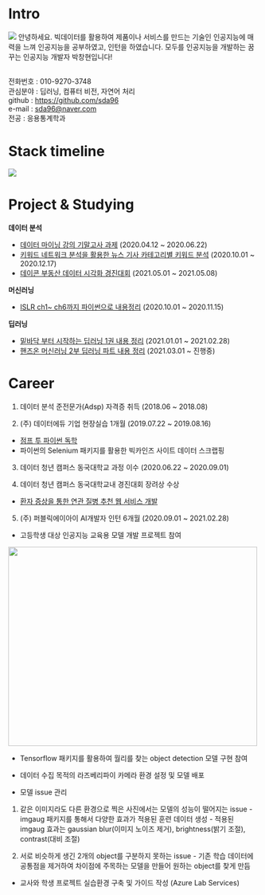 # Intro
<img src="https://imgur.com/xCO1ibb.jpg">
안녕하세요.  
빅데이터를 활용하여 제품이나 서비스를 만드는 기술인 인공지능에 매력을 느껴 인공지능을 공부하였고,  
인턴을 하였습니다. 모두를 인공지능을 개발하는 꿈꾸는 인공지능 개발자 박창현입니다!  

## 
전화번호 : 010-9270-3748  
관심분야 : 딥러닝, 컴퓨터 비전, 자연어 처리  
github  : https://github.com/sda96  
e-mail  : sda96@naver.com  
전공    : 응용통계학과  

# Stack timeline

<img src="https://imgur.com/MwBwe72.jpg">

# Project & Studying

**데이터 분석**
- [데이터 마이닝 강의 기말고사 과제](https://github.com/sda96/Summary_note/tree/master/Data_analysis/%EB%8D%B0%EC%9D%B4%ED%84%B0%EB%A7%88%EC%9D%B4%EB%8B%9D) (2020.04.12 ~ 2020.06.22)
- [키워드 네트워크 분석을 활용한 뉴스 기사 카테고리별 키워드 분석](https://github.com/sda96/Summary_note/tree/master/Data_analysis/%EC%A1%B8%EC%97%85%EB%85%BC%EB%AC%B8) (2020.10.01 ~ 2020.12.17)
- [데이콘 부동산 데이터 시각화 경진대회](https://github.com/sda96/Summary_note/tree/master/Data_analysis/%EB%8D%B0%EC%9D%B4%EC%BD%98%EB%B6%80%EB%8F%99%EC%82%B0%EC%8B%9C%EA%B0%81%ED%99%94) (2021.05.01 ~ 2021.05.08)

**머신러닝**
- [ISLR ch1~ ch6까지 파이썬으로 내용정리](https://github.com/sda96/Summary_note/tree/master/ML/ISLP) (2020.10.01 ~ 2020.11.15)

**딥러닝**
- [밑바닥 부터 시작하는 딥러닝 1권 내용 정리](https://github.com/sda96/Summary_note/tree/master/DL/Deep_Learning_from_scratch) (2021.01.01 ~ 2021.02.28)
- [핸즈온 머신러닝 2부 딥러닝 파트 내용 정리](https://github.com/sda96/Summary_note/tree/master/DL/Hands_on_Machine_learning_part2) (2021.03.01 ~ 진행중)

# Career
1. 데이터 분석 준전문가(Adsp) 자격증 취득 (2018.06 ~ 2018.08)

2. (주) 데이터에듀 기업 현장실습 1개월 (2019.07.22 ~ 2019.08.16)
- [점프 투 파이썬 독학](https://github.com/sda96/Summary_note/tree/master/Python)
- 파이썬의 Selenium 패키지를 활용한 빅카인즈 사이트 데이터 스크랩핑

3. 데이터 청년 캠퍼스 동국대학교 과정 이수 (2020.06.22 ~ 2020.09.01)

4. 데이터 청년 캠퍼스 동국대학교내 경진대회 장려상 수상
- [환자 증상을 통한 연관 질병 추천 웹 서비스 개발](https://github.com/sda96/Summary_note/tree/master/data_campus)

5. (주) 퍼블릭에이아이 AI개발자 인턴 6개월 (2020.09.01 ~ 2021.02.28)
- 고등학생 대상 인공지능 교육용 모델 개발 프로젝트 참여  
 
<img src="https://imgur.com/LeKZjtV.jpg" width="500" height="400">

  - Tensorflow 패키지를 활용하여 월리를 찾는 object detection 모델 구현 참여
  - 데이터 수집 목적의 라즈베리파이 카메라 환경 설정 및 모델 배포


  - 모델 issue 관리
  1) 같은 이미지라도 다른 환경으로 찍은 사진에서는 모델의 성능이 떨어지는 issue
    - imgaug 패키지를 통해서 다양한 효과가 적용된 훈련 데이터 생성
    - 적용된 imgaug 효과는 gaussian blur(이미지 노이즈 제거), brightness(밝기 조절), contrast(대비 조절)

  2) 서로 비슷하게 생긴 2개의 object를 구분하지 못하는 issue
    - 기존 학습 데이터에 공통점을 제거하여 차이점에 주목하는 모델을 만들어 원하는 object를 찾게 만듬

- 교사와 학생 프로젝트 실습환경 구축 및 가이드 작성 (Azure Lab Services)
